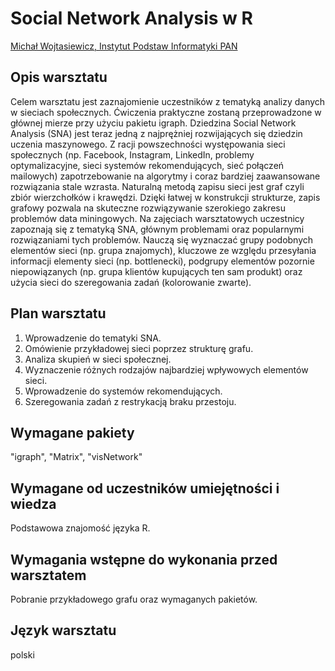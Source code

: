 # Social Network Analysis w R

[Michał Wojtasiewicz, Instytut Podstaw Informatyki PAN]()

## Opis warsztatu 

Celem warsztatu jest zaznajomienie uczestników z tematyką analizy danych w sieciach społecznych. Ćwiczenia praktyczne zostaną przeprowadzone w głównej mierze przy użyciu pakietu igraph. Dziedzina Social Network Analysis (SNA) jest teraz jedną z najprężniej rozwijających się dziedzin uczenia maszynowego. Z racji powszechności występowania sieci społecznych (np. Facebook, Instagram, LinkedIn, problemy optymalizacyjne, sieci systemów rekomendujących, sieć połączeń mailowych) zapotrzebowanie na algorytmy i coraz bardziej zaawansowane rozwiązania stale wzrasta. 
Naturalną metodą zapisu sieci jest graf czyli zbiór wierzchołków i krawędzi. Dzięki łatwej w konstrukcji strukturze, zapis grafowy pozwala na skuteczne rozwiązywanie szerokiego zakresu problemów data miningowych. Na zajęciach warsztatowych uczestnicy zapoznają się z tematyką SNA, głównym problemami oraz popularnymi rozwiązaniami tych problemów. Nauczą się wyznaczać grupy podobnych elementów sieci (np. grupa znajomych), kluczowe ze względu przesyłania informacji elementy sieci (np. bottlenecki), podgrupy elementów pozornie niepowiązanych (np. grupa klientów kupujących ten sam produkt) oraz użycia sieci do szeregowania zadań (kolorowanie zwarte). 

## Plan warsztatu 

1) Wprowadzenie do tematyki SNA.
2) Omówienie przykładowej sieci poprzez strukturę grafu.
3) Analiza skupień w sieci społecznej.
4) Wyznaczenie różnych rodzajów najbardziej wpływowych elementów sieci.
5) Wprowadzenie do systemów rekomendujących.
6) Szeregowania zadań z restrykacją braku przestoju.

## Wymagane pakiety 



"igraph", "Matrix", "visNetwork"

## Wymagane od uczestników umiejętności i wiedza 

Podstawowa znajomość języka R.

## Wymagania wstępne do wykonania przed warsztatem 

Pobranie przykładowego grafu oraz wymaganych pakietów.

## Język warsztatu 

polski
